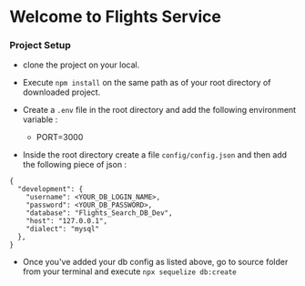 # Welcome to Flights Service

### Project Setup

- clone the project on your local.

- Execute `npm install` on the same path as of your root directory of downloaded project.

- Create a `.env` file in the root directory and add the following environment variable :

  - PORT=3000

- Inside the root directory create a file `config/config.json` and then add the following piece of json :

```
{
  "development": {
    "username": <YOUR_DB_LOGIN_NAME>,
    "password": <YOUR_DB_PASSWORD>,
    "database": "Flights_Search_DB_Dev",
    "host": "127.0.0.1",
    "dialect": "mysql"
  },
}
```

- Once you've added your db config as listed above, go to source folder from your terminal and execute `npx sequelize db:create`
